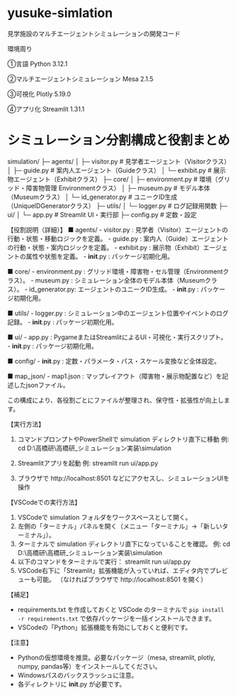 # yusuke-simlation
見学施設のマルチエージェントシミュレーションの開発コード


環境周り

①言語
Python 3.12.1

②マルチエージェントシミュレーション
Mesa 2.1.5

③可視化
Plotly 5.19.0

④アプリ化
Streamlit 1.31.1


# シミュレーション分割構成と役割まとめ

simulation/
├─ agents/
│    ├─ visitor.py      # 見学者エージェント（Visitorクラス）
│    ├─ guide.py        # 案内人エージェント（Guideクラス）
│    └─ exhibit.py      # 展示物エージェント（Exhibitクラス）
├─ core/
│    ├─ environment.py  # 環境（グリッド・障害物管理 Environmentクラス）
│    ├─ museum.py       # モデル本体（Museumクラス）
│    └─ id_generator.py # ユニークID生成（UniqueIDGeneratorクラス）
├─ utils/
│    └─ logger.py       # ログ記録用関数
├─ ui/
│    └─ app.py          # Streamlit UI・実行部
├─ config.py            # 定数・設定


【役割説明（詳細）】
■ agents/
    - visitor.py   : 見学者（Visitor）エージェントの行動・状態・移動ロジックを定義。
    - guide.py     : 案内人（Guide）エージェントの行動・状態・案内ロジックを定義。
    - exhibit.py   : 展示物（Exhibit）エージェントの属性や状態を定義。
    - __init__.py  : パッケージ初期化用。

■ core/
    - environment.py : グリッド環境・障害物・セル管理（Environmentクラス）。
    - museum.py      : シミュレーション全体のモデル本体（Museumクラス）。
    - id_generator.py: エージェントのユニークID生成。
    - __init__.py    : パッケージ初期化用。

■ utils/
    - logger.py      : シミュレーション中のエージェント位置やイベントのログ記録。
    - __init__.py    : パッケージ初期化用。

■ ui/
    - app.py         : PygameまたはStreamlitによるUI・可視化・実行スクリプト。
    - __init__.py    : パッケージ初期化用。

■ config/
    - __init__.py    : 定数・パラメータ・パス・スケール変換など全体設定。

■ map_json/
    - map1.json      : マップレイアウト（障害物・展示物配置など）を記述したjsonファイル。

この構成により、各役割ごとにファイルが整理され、保守性・拡張性が向上します。

【実行方法】
1. コマンドプロンプトやPowerShellで simulation ディレクトリ直下に移動
   例: cd D:\高橋研\高橋研_シミュレーション実装\simulation

2. Streamlitアプリを起動
   例: streamlit run ui/app.py

3. ブラウザで http://localhost:8501 などにアクセスし、シミュレーションUIを操作

【VSCodeでの実行方法】
1. VSCodeで simulation フォルダをワークスペースとして開く。
2. 左側の「ターミナル」パネルを開く（メニュー「ターミナル」→「新しいターミナル」）。
3. ターミナルで simulation ディレクトリ直下になっていることを確認。
   例: cd D:\高橋研\高橋研_シミュレーション実装\simulation
4. 以下のコマンドをターミナルで実行：
   streamlit run ui/app.py
5. VSCode右下に「Streamlit」拡張機能が入っていれば、エディタ内でプレビューも可能。
   （なければブラウザで http://localhost:8501 を開く）

【補足】
- requirements.txt を作成しておくと VSCode のターミナルで `pip install -r requirements.txt` で依存パッケージを一括インストールできます。
- VSCodeの「Python」拡張機能を有効にしておくと便利です。

【注意】
- Pythonの仮想環境を推奨。必要なパッケージ（mesa, streamlit, plotly, numpy, pandas等）をインストールしてください。
- Windowsパスのバックスラッシュに注意。
- 各ディレクトリに __init__.py が必要です。
